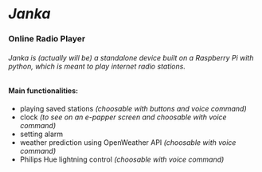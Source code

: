 # **_Janka_**
### **Online Radio Player**
###### Janka is (actually will be) a standalone device built on a Raspberry Pi with python, which is meant to play internet radio stations.

#### Main functionalities:
* playing saved stations _(choosable with buttons and voice command)_
* clock _(to see on an e-papper screen and choosable with voice command)_
* setting alarm
* weather prediction using OpenWeather API _(choosable with voice command)_
* Philips Hue lightning control _(choosable with voice command)_
